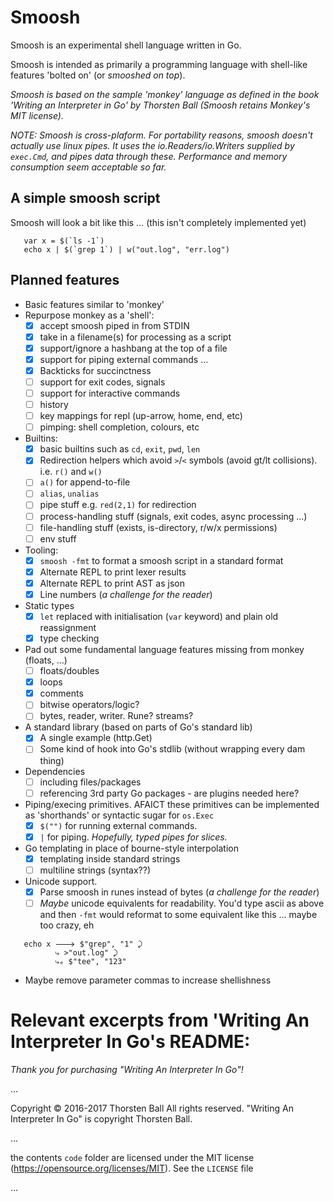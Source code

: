 # Smoosh

Smoosh is an experimental shell language written in Go. 

Smoosh is intended as primarily a programming language with shell-like features 'bolted on' (or _smooshed on top_).

_Smoosh is based on the sample 'monkey' language as defined in the book 'Writing an Interpreter in Go' by Thorsten Ball (Smoosh retains Monkey's MIT license)._

_NOTE: Smoosh is cross-plaform. For portability reasons, smoosh doesn't actually use linux pipes. It uses the io.Readers/io.Writers supplied by `exec.Cmd`, and pipes data through these. Performance and memory consumption seem acceptable so far._

## A simple smoosh script

Smoosh will look a bit like this … (this isn't completely implemented yet)

```
   var x = $(`ls -1`)
   echo x | $(`grep 1`) | w("out.log", "err.log")
```

## Planned features

* Basic features similar to 'monkey'
* Repurpose monkey as a 'shell':
  - [X] accept smoosh piped in from STDIN
  - [X] take in a filename(s) for processing as a script
  - [X] support/ignore a hashbang at the top of a file
  - [X] support for piping external commands …
  - [X] Backticks for succinctness
  - [ ] support for exit codes, signals
  - [ ] support for interactive commands
  - [ ] history
  - [ ] key mappings for repl (up-arrow, home, end, etc)
  - [ ] pimping: shell completion, colours, etc
* Builtins:
  - [X] basic builtins such as `cd`, `exit`, `pwd`, `len`
  - [X] Redirection helpers which avoid `>`/`<` symbols (avoid gt/lt collisions). i.e. `r()` and `w()`
  - [ ] `a()` for append-to-file
  - [ ] `alias`, `unalias`
  - [ ] pipe stuff e.g. `red(2,1)` for redirection
  - [ ] process-handling stuff (signals, exit codes, async processing ...)
  - [ ] file-handling stuff (exists, is-directory, r/w/x permissions)
  - [ ] env stuff
* Tooling:
  - [X] `smoosh -fmt` to format a smoosh script in a standard format
  - [X] Alternate REPL to print lexer results
  - [X] Alternate REPL to print AST as json
  - [X] Line numbers (_a challenge for the reader_)
* Static types
  - [X] `let` replaced with initialisation (`var` keyword) and plain old reassignment
  - [X] type checking
* Pad out some fundamental language features missing from monkey (floats, …)
  - [ ] floats/doubles
  - [X] loops
  - [X] comments
  - [ ] bitwise operators/logic?
  - [ ] bytes, reader, writer. Rune? streams?
* A standard library (based on parts of Go's standard lib)
  - [X] A single example (http.Get)
  - [ ] Some kind of hook into Go's stdlib (without wrapping every dam thing)
* Dependencies
  - [ ] including files/packages
  - [ ] referencing 3rd party Go packages - are plugins needed here?
* Piping/execing primitives.
  AFAICT these primitives can be implemented as 'shorthands' or syntactic sugar for `os.Exec`
  - [X] `$("")` for running external commands. 
  - [X] `|` for piping. _Hopefully, typed pipes for slices._
* Go templating in place of bourne-style interpolation
  - [X] templating inside standard strings
  - [ ] multiline strings (syntax??)
* Unicode support.
  - [X] Parse smoosh in runes instead of bytes (_a challenge for the reader_)
  - [ ] _Maybe_ unicode equivalents for readability. You'd type ascii as above and then `-fmt` would reformat to some equivalent like this ... maybe too crazy, eh
```
   echo x 🡒 $"grep", "1" ⤸
          ⤷ >"out.log" ⤸
          ⤷ₑ $"tee", "123"
```
* Maybe remove parameter commas to increase shellishness

# Relevant excerpts from 'Writing An Interpreter In Go's README:

_Thank you for purchasing "Writing An Interpreter In Go"!_

… 

Copyright © 2016-2017 Thorsten Ball
All rights reserved.
"Writing An Interpreter In Go" is copyright Thorsten Ball.

… 

the contents `code` folder are licensed under the MIT license
(https://opensource.org/licenses/MIT). See the `LICENSE` file 

… 

